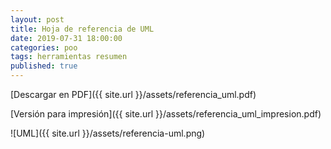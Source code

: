 ```yaml
---
layout: post
title: Hoja de referencia de UML
date: 2019-07-31 18:00:00
categories: poo
tags: herramientas resumen
published: true
---
```


[Descargar en PDF]({{ site.url }}/assets/referencia_uml.pdf)

[Versión para impresión]({{ site.url }}/assets/referencia_uml_impresion.pdf)

![UML]({{ site.url }}/assets/referencia-uml.png)
